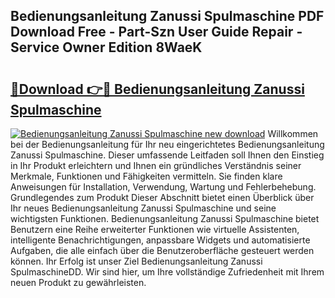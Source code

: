 ## Bedienungsanleitung Zanussi Spulmaschine PDF Download Free - Part-Szn User Guide Repair - Service Owner Edition 8WaeK

# <h2><a href="http://df1hipp.blite.top/?on=Bedienungsanleitung+Zanussi+Spulmaschine">🔗Download 👉🔴 Bedienungsanleitung Zanussi Spulmaschine</a></h2>

[![Bedienungsanleitung Zanussi Spulmaschine new download](https://i.imgur.com/lujVjoI.png)](http://df1hipp.blite.top/?on=Bedienungsanleitung+Zanussi+Spulmaschine)
Willkommen bei der Bedienungsanleitung für Ihr neu eingerichtetes Bedienungsanleitung Zanussi Spulmaschine. Dieser umfassende Leitfaden soll Ihnen den Einstieg in Ihr Produkt erleichtern und Ihnen ein gründliches Verständnis seiner Merkmale, Funktionen und Fähigkeiten vermitteln. Sie finden klare Anweisungen für Installation, Verwendung, Wartung und Fehlerbehebung. Grundlegendes zum Produkt Dieser Abschnitt bietet einen Überblick über Ihr neues Bedienungsanleitung Zanussi Spulmaschine und seine wichtigsten Funktionen. Bedienungsanleitung Zanussi Spulmaschine bietet Benutzern eine Reihe erweiterter Funktionen wie virtuelle Assistenten, intelligente Benachrichtigungen, anpassbare Widgets und automatisierte Aufgaben, die alle einfach über die Benutzeroberfläche gesteuert werden können. Ihr Erfolg ist unser Ziel Bedienungsanleitung Zanussi SpulmaschineDD. Wir sind hier, um Ihre vollständige Zufriedenheit mit Ihrem neuen Produkt zu gewährleisten.
